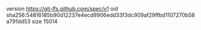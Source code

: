 version https://git-lfs.github.com/spec/v1
oid sha256:54816185b90d12237e4ecd9906edd33f3dc909af29ffbd1107270b58a791dd53
size 15014
